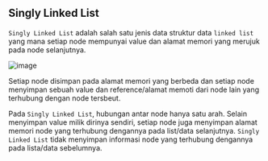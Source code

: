 ## Singly Linked List

`Singly Linked List` adalah salah satu jenis data struktur data `linked list` yang mana setiap node mempunyai value 
dan alamat memori yang merujuk pada node selanjutnya.

![image](https://github.com/milhamsuryapratama/data-structures/assets/46917596/aff5c824-066a-45ac-9df6-4aaa6b2dbecf)

Setiap node disimpan pada alamat memori yang berbeda dan setiap node menyimpan sebuah value dan reference/alamat memoti dari node lain yang terhubung dengan node tersbeut.

Pada `Singly Linked List`, hubungan antar node hanya satu arah. Selain menyimpan value milik dirinya sendiri, 
setiap node juga menyimpan alamat memori node yang terhubung dengannya pada list/data selanjutnya. 
`Singly Linked List` tidak menyimpan informasi node yang terhubung dengannya pada lista/data sebelumnya.
